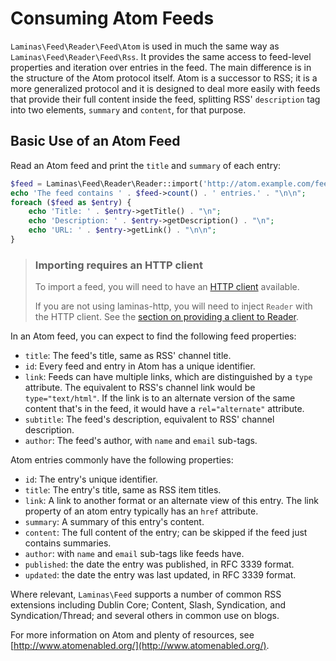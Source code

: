 # Consuming Atom Feeds

`Laminas\Feed\Reader\Feed\Atom` is used in much the same way as
`Laminas\Feed\Reader\Feed\Rss`. It provides the same access to feed-level
properties and iteration over entries in the feed. The main difference is in the
structure of the Atom protocol itself. Atom is a successor to RSS; it is a
more generalized protocol and it is designed to deal more easily with feeds that
provide their full content inside the feed, splitting RSS' `description` tag
into two elements, `summary` and `content`, for that purpose.

## Basic Use of an Atom Feed

Read an Atom feed and print the `title` and `summary` of each entry:

```php
$feed = Laminas\Feed\Reader\Reader::import('http://atom.example.com/feed/');
echo 'The feed contains ' . $feed->count() . ' entries.' . "\n\n";
foreach ($feed as $entry) {
    echo 'Title: ' . $entry->getTitle() . "\n";
    echo 'Description: ' . $entry->getDescription() . "\n";
    echo 'URL: ' . $entry->getLink() . "\n\n";
}
```

> ### Importing requires an HTTP client
>
> To import a feed, you will need to have an [HTTP client](http-clients.md)
> available.
>
> If you are not using laminas-http, you will need to inject `Reader` with the HTTP
> client. See the [section on providing a client to Reader](http-clients.md#providing-a-client-to-reader).

In an Atom feed, you can expect to find the following feed properties:

- `title`: The feed's title, same as RSS' channel title.
- `id`: Every feed and entry in Atom has a unique identifier.
- `link`: Feeds can have multiple links, which are distinguished by a `type`
  attribute. The equivalent to RSS's channel link would be `type="text/html"`.
  If the link is to an alternate version of the same content that's in the feed,
  it would have a `rel="alternate"` attribute.
- `subtitle`: The feed's description, equivalent to RSS' channel description.
- `author`: The feed's author, with `name` and `email` sub-tags.

Atom entries commonly have the following properties:

- `id`: The entry's unique identifier.
- `title`: The entry's title, same as RSS item titles.
- `link`: A link to another format or an alternate view of this entry.
   The link property of an atom entry typically has an `href` attribute.
- `summary`: A summary of this entry's content.
- `content`: The full content of the entry; can be skipped if the feed just
   contains summaries.
- `author`: with `name` and `email` sub-tags like feeds have.
- `published`: the date the entry was published, in RFC 3339 format.
- `updated`: the date the entry was last updated, in RFC 3339 format.

Where relevant, `Laminas\Feed` supports a number of common RSS extensions including
Dublin Core; Content, Slash, Syndication, and Syndication/Thread; and several
others in common use on blogs.

For more information on Atom and plenty of resources, see
[http://www.atomenabled.org/](http://www.atomenabled.org/).
